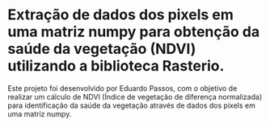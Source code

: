 # Extração de dados dos pixels em uma matriz numpy para obtenção da saúde da vegetação (NDVI) utilizando a biblioteca Rasterio.

Este projeto foi desenvolvido por Eduardo Passos, com o objetivo de realizar um cálculo de NDVI (Índice de vegetação de diferença normalizada) para identificação da saúde da vegetação através de dados dos pixels em uma matriz numpy.

